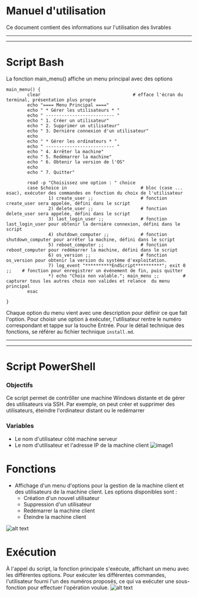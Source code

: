 # Manuel d'utilisation
Ce document contient des informations sur l'utilisation des livrables
________________________________________________________________________________________________
________________________________________________________________________________________________
# Script Bash

La fonction main_menu() affiche un menu principal avec des options
```
main_menu() {
        clear                                   # efface l'écran du terminal, présentation plus propre
        echo "==== Menu Principal ===="
        echo " * Gérer les utilisateurs * "
        echo " -------------------------- "
        echo " 1. Créer un utilisateur"
        echo " 2. Supprimer un utilisateur"
        echo " 3. Dernière connexion d'un utilisateur"
        echo
        echo " * Gérer les ordinateurs * "
        echo " -------------------------- "
        echo " 4. Arrêter la machine"
        echo " 5. Redémarrer la machine"
        echo " 6. Obtenir la version de l'OS"
        echo
        echo " 7. Quitter"

        read -p "Choisissez une option : " choice
        case $choice in                            # bloc (case ... esac), exécuter des commandes en fonction du choix de l'utilisateur
                1) create_user ;;                  # fonction create_user sera appelée, défini dans le script 
                2) delete_user ;;                  # fonction delete_user sera appelée, défini dans le script
                3) last_login_user ;;              # fonction last_login_user pour obtenir la dernière connexion, défini dans le script
                4) shutdown_computer ;;            # fonction shutdown_computer pour arrêter la machine, défini dans le script
                5) reboot_computer ;;              # fonction reboot_computer pour redémarrer la machine, défini dans le script
                6) os_version ;;                   # fonction os_version pour obtenir la version du système d'exploitation.
                7) log_event "**********EndScript**********"; exit 0 ;;    # fonction pour enregistrer un événement de fin, puis quitter
                *) echo "Choix non valable."; main_menu ;;         # capturer tous les autres choix non valides et relance  du menu principal
        esac

}
```
Chaque option du menu vient avec une description pour définir ce que fait l'option.
Pour choisir une option à exécuter, l'utilisateur rentre le numéro correspondant et tappe sur la touche Entrée.
Pour le détail technique des fonctions, se référer au fichier technique `install.md`.
________________________________________________________________________________________________
________________________________________________________________________________________________
# Script PowerShell
### Objectifs
Ce script permet de contrôller une machine Windows distante et de gérer des utilisateurs via SSH. Par exemple, on peut créer et supprimer des utilisateurs, éteindre l'ordinateur distant ou le redémarrer


### Variables
- Le nom d'utilisateur côté machine serveur
- Le nom d'utilisateur et l'adresse IP de la machine client
![image1]([[image.png](https://files.slack.com/files-pri/T6SG2QGG2-F07SVSQ0XB9/2.png)](https://github.com/MaxChristmas/b2g-projet1-g1/blob/main/1.png))
# Fonctions
- Affichage d'un menu d'options pour la gestion de la machine client et des utilisateurs de la machine client. Les options disponibles sont :
    - Création d'un nouvel utilisateur
    - Suppression d'un utilisateur
    - Redémarrer la machine client
    - Éteindre la machine client

![alt text]([[image-1.png](https://files.slack.com/files-pri/T6SG2QGG2-F07TZ7ABT9N/1.png)](https://github.com/MaxChristmas/b2g-projet1-g1/blob/main/2.png))
# Exécution
À l'appel du script, la fonction principale s'exécute, affichant un menu avec les différentes options. Pour exécuter les différentes commandes, l'utilisateur fourni l'un des numéros proposés, ce qui va exécuter une sous-fonction pour effectuer l'opération voulue.
![alt text]([[image-2.png](https://files.slack.com/files-pri/T6SG2QGG2-F07TP3Z1L49/3.png)](https://github.com/MaxChristmas/b2g-projet1-g1/blob/main/3.png))
